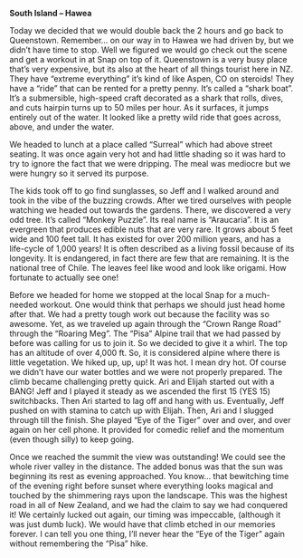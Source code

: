 **South Island – Hawea**

Today we decided that we would double back the 2 hours and go back to
Queenstown. Remember… on our way in to Hawea we had driven by, but we
didn’t have time to stop. Well we figured we would go check out the scene and
get a workout in at Snap on top of it. Queenstown is a very busy place that’s
very expensive, but its also at the heart of all things tourist here in NZ.
They have “extreme everything” it’s kind of like Aspen, CO on steroids! They have
a “ride” that can be rented for a pretty penny. It’s called a “shark boat”. It’s a
submersible, high-speed craft decorated as a shark that rolls, dives, and cuts
hairpin turns up to 50 miles per hour. As it surfaces, it jumps entirely out of the
water. It looked like a pretty wild ride that goes across, above, and under the
water.

We headed to lunch at a place called “Surreal” which had above street seating.
It was once again very hot and had little shading so it was hard to try to ignore
the fact that we were dripping. The meal was mediocre but we were hungry so
it served its purpose.

The kids took off to go find sunglasses, so Jeff and I walked around and took in
the vibe of the buzzing crowds. After we tired ourselves with people watching
we headed out towards the gardens. There, we discovered a very odd tree. It’s
called “Monkey Puzzle”. Its real name is “Araucaria”. It is an evergreen that
produces edible nuts that are very rare. It grows about 5 feet wide and 100 feet
tall. It has existed for over 200 million years, and has a life-cycle of 1,000 years! It
is often described as a living fossil because of its longevity. It is endangered, in
fact there are few that are remaining. It is the national tree of Chile. The leaves
feel like wood and look like origami. How fortunate to actually see one!

Before we headed for home we stopped at the local Snap for a much-needed
workout. One would think that perhaps we should just head home after that. We
had a pretty tough work out because the facility was so awesome.
Yet, as we traveled up again through the “Crown Range Road” through the
“Roaring Meg”. The “Pisa” Alpine trail that we had passed by before was calling
for us to join it. So we decided to give it a whirl. The top has an altitude of over
4,000 ft. So, it is considered alpine where there is little vegetation.
We hiked up, up, up! It was hot. I mean dry hot. Of course we didn’t have our
water bottles and we were not properly prepared. The climb became
challenging pretty quick. Ari and Elijah started out with a BANG! Jeff and I
played it steady as we ascended the first 15 (YES 15) switchbacks.
Then Ari started to lag off and hang with us. Eventually, Jeff pushed on with
stamina to catch up with Elijah. Then, Ari and I slugged through till the finish. She
played “Eye of the Tiger” over and over, and over again on her cell phone. It
provided for comedic relief and the momentum (even though silly) to keep
going.

Once we reached the summit the view was outstanding! We could see the
whole river valley in the distance. The added bonus was that the sun was
beginning its rest as evening approached. You know… that bewitching time of
the evening right before sunset where everything looks magical and touched by
the shimmering rays upon the landscape. This was the highest road in all of New
Zealand, and we had the claim to say we had conquered it! We certainly lucked
out again, our timing was impeccable, (although it was just dumb luck). We
would have that climb etched in our memories forever. I can tell you one thing,
I’ll never hear the “Eye of the Tiger” again without remembering the “Pisa” hike.